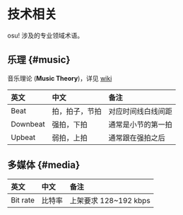 # 技术相关

osu! 涉及的专业领域术语。

## 乐理 {#music}

音乐理论 (**Music Theory**)，详见 [wiki](https://osu.ppy.sh/wiki/zh/Music_theory)

| 英文 | 中文 | 备注 |
| :-- | :-- | :-- |
| Beat | 拍，拍子，节拍 | 对应时间线白线间距 |
| Downbeat | 强拍，下拍 | 通常是小节的第一拍 |
| Upbeat | 弱拍，上拍 | 通常跟在强拍之后 |

## 多媒体 {#media}

| 英文 | 中文 | 备注 |
| :-- | :-- | :-- |
| Bit rate | 比特率 | 上架要求 128~192 kbps |
